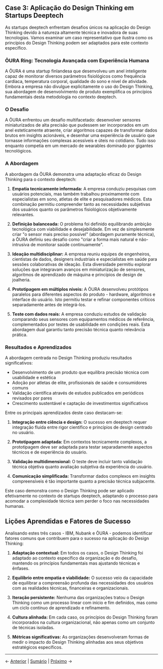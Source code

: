 ## Case 3: Aplicação do Design Thinking em Startups Deeptech

As startups deeptech enfrentam desafios únicos na aplicação do Design Thinking devido à natureza altamente técnica e inovadora de suas tecnologias. Vamos examinar um caso representativo que ilustra como os princípios do Design Thinking podem ser adaptados para este contexto específico.

### ŌURA Ring: Tecnologia Avançada com Experiência Humana

A ŌURA é uma startup finlandesa que desenvolveu um anel inteligente capaz de monitorar diversos parâmetros fisiológicos como frequência cardíaca, temperatura corporal, qualidade do sono e nível de atividade. Embora a empresa não divulgue explicitamente o uso do Design Thinking, sua abordagem de desenvolvimento de produto exemplifica os princípios fundamentais desta metodologia no contexto deeptech.

### O Desafio

A ŌURA enfrentou um desafio multifacetado: desenvolver sensores miniaturizados de alta precisão que pudessem ser incorporados em um anel esteticamente atraente, criar algoritmos capazes de transformar dados brutos em insights acionáveis, e desenhar uma experiência de usuário que tornasse informações complexas acessíveis e úteis no cotidiano. Tudo isso enquanto competia em um mercado de wearables dominado por gigantes tecnológicos.

### A Abordagem

A abordagem da ŌURA demonstra uma adaptação eficaz do Design Thinking para o contexto deeptech:

1. **Empatia tecnicamente informada:** A empresa conduziu pesquisas com usuários potenciais, mas também trabalhou proximamente com especialistas em sono, atletas de elite e pesquisadores médicos. Esta combinação permitiu compreender tanto as necessidades subjetivas dos usuários quanto os parâmetros fisiológicos objetivamente relevantes.

2. **Definição balanceada:** O problema foi definido equilibrando ambição tecnológica com viabilidade e desejabilidade. Em vez de simplesmente criar "o sensor mais preciso possível" (abordagem puramente técnica), a ŌURA definiu seu desafio como "criar a forma mais natural e não-intrusiva de monitorar saúde continuamente".

3. **Ideação multidisciplinar:** A empresa reuniu equipes de engenheiros, cientistas de dados, designers industriais e especialistas em saúde para sessões colaborativas de ideação. Esta diversidade permitiu explorar soluções que integravam avanços em miniaturização de sensores, algoritmos de aprendizado de máquina e princípios de design de joalheria.

4. **Prototipagem em múltiplos níveis:** A ŌURA desenvolveu protótipos paralelos para diferentes aspectos do produto - hardware, algoritmos e interface do usuário. Isto permitiu testar e refinar componentes críticos separadamente antes de integrá-los.

5. **Teste com dados reais:** A empresa conduziu estudos de validação comparando seus sensores com equipamentos médicos de referência, complementados por testes de usabilidade em condições reais. Esta abordagem dual garantiu tanto precisão técnica quanto relevância prática.

### Resultados e Aprendizados

A abordagem centrada no Design Thinking produziu resultados significativos:

- Desenvolvimento de um produto que equilibra precisão técnica com usabilidade e estética
- Adoção por atletas de elite, profissionais de saúde e consumidores comuns
- Validação científica através de estudos publicados em periódicos revisados por pares
- Crescimento sustentável e captação de investimentos significativos

Entre os principais aprendizados deste caso destacam-se:

1. **Integração entre ciência e design:** O sucesso em deeptech requer integração fluida entre rigor científico e princípios de design centrado no usuário.

2. **Prototipagem adaptada:** Em contextos tecnicamente complexos, a prototipagem deve ser adaptada para testar separadamente aspectos técnicos e de experiência do usuário.

3. **Validação multidimensional:** O teste deve incluir tanto validação técnica objetiva quanto avaliação subjetiva da experiência do usuário.

4. **Comunicação simplificada:** Transformar dados complexos em insights compreensíveis é tão importante quanto a precisão técnica subjacente.

Este caso demonstra como o Design Thinking pode ser aplicado efetivamente no contexto de startups deeptech, adaptando o processo para acomodar a complexidade técnica sem perder o foco nas necessidades humanas.

## Lições Aprendidas e Fatores de Sucesso

Analisando estes três casos - IBM, Nubank e ŌURA - podemos identificar fatores comuns que contribuem para o sucesso na aplicação do Design Thinking:

1. **Adaptação contextual:** Em todos os casos, o Design Thinking foi adaptado ao contexto específico da organização e do desafio, mantendo os princípios fundamentais mas ajustando técnicas e ênfases.

2. **Equilíbrio entre empatia e viabilidade:** O sucesso veio da capacidade de equilibrar a compreensão profunda das necessidades dos usuários com as realidades técnicas, financeiras e organizacionais.

3. **Iteração persistente:** Nenhuma das organizações tratou o Design Thinking como um processo linear com início e fim definidos, mas como um ciclo contínuo de aprendizado e refinamento.

4. **Cultura alinhada:** Em cada caso, os princípios do Design Thinking foram incorporados na cultura organizacional, não apenas como um conjunto de técnicas isoladas.

5. **Métricas significativas:** As organizações desenvolveram formas de medir o impacto do Design Thinking alinhadas aos seus objetivos estratégicos específicos.

---

← [Anterior](./1.1.3_cases_rapidos_parte2.md) | [Sumário](../../sumario.md) | [Próximo](../1.2_fundamentos_pesquisa/1.2.1_tipos_usuarios_parte1.md) →